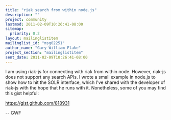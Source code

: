 ```yaml
---
title: "riak search from within node.js"
description: ""
project: community
lastmod: 2011-02-09T10:26:41-08:00
sitemap:
  priority: 0.2
layout: mailinglistitem
mailinglist_id: "msg02251"
author_name: "Gary William Flake"
project_section: "mailinglistitem"
sent_date: 2011-02-09T10:26:41-08:00
---
```



I am using riak-js for connecting with riak from within node.
However, riak-js does not support any search APIs. I wrote a small
example in node.js to show how to hit the SOLR interface, which I've
shared with the developer of riak-js with the hope that he runs with
it. Nonetheless, some of you may find this gist helpful:

https://gist.github.com/818931

-- GWF

